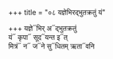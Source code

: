 +++
title = "०८ यज्ञेभिरद्भुतक्रतुं यं"

+++
यज्ञे᳓भिर् अ᳓द्भुतक्रतुं  
यं᳓ कृपा᳓ सूद᳓यन्त इ᳓त्  
मित्रं᳓ न᳓ ज᳓ने सु᳓धितम् ऋता᳓वनि